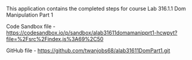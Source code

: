 This application contains the completed steps for course Lab 316.1.1 Dom Manipulation Part 1


Code Sandbox file - https://codesandbox.io/p/sandbox/alab31611domamanipprt1-hcwpyt?file=%2Fsrc%2Findex.js%3A69%2C50

GitHub file - https://github.com/twanjobs68/alab31611DomPart1.git